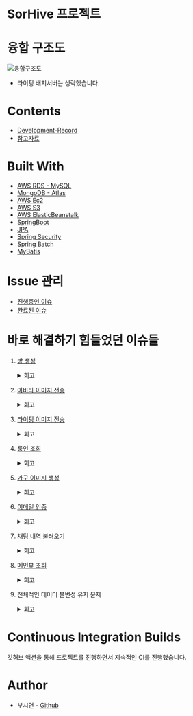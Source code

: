 # SorHive 프로젝트

# 융합 구조도
![융합구조도](https://user-images.githubusercontent.com/111809392/205318829-a7071a0d-5c43-4265-b92b-1fedc3d0e5b2.png)
- 라이핑 배치서버는 생략했습니다.

# Contents
- [Development-Record](https://github.com/MA-Dot-COM/MA-Dot-COM-Back-End/wiki/Development-Record)
- [참고자료](https://github.com/MA-Dot-COM/MA-Dot-COM-Back-End/wiki/%EC%B0%B8%EA%B3%A0-%EC%9E%90%EB%A3%8C)

# Built With
- [AWS RDS - MySQL](https://aws.amazon.com/ko/rds/mysql/?nc=sn&loc=1)
- [MongoDB - Atlas](https://www.mongodb.com/ko-kr/cloud/atlas/efficiency)
- [AWS Ec2](https://aws.amazon.com/ko/ec2/)
- [AWS S3](https://aws.amazon.com/ko/s3/?nc=sn&loc=0)
- [AWS ElasticBeanstalk](https://aws.amazon.com/ko/elasticbeanstalk/)
- [SpringBoot](https://spring.io/projects/spring-boot)
- [JPA](https://spring.io/projects/spring-data-jpa)
- [Spring Security](https://spring.io/projects/spring-security)
- [Spring Batch](https://spring.io/projects/spring-batch)
- [MyBatis](https://mybatis.org/mybatis-3/)

# Issue 관리
- [진행중인 이슈](https://github.com/MA-Dot-COM/MA-Dot-COM-Back-End/issues)
- [완료된 이슈](https://github.com/MA-Dot-COM/MA-Dot-COM-Back-End/issues?q=is%3Aissue+is%3Aclosed)

# 바로 해결하기 힘들었던 이슈들
1. [방 생성](https://github.com/MA-Dot-COM/MA-Dot-COM-Back-End/issues/13)
    <details>
    <summary>회고</summary>
    <ul markdown="1">
    RDBMS로 문제를 해결하려다가 NoSQL을 알게 되고 그 중 AWS DynamoDB를 이용하려다가 문법이 너무 생소해서 MongoDB Atlas로 문제를 해결
    </ul>
    </details>
    
2. [아바타 이미지 전송](https://github.com/MA-Dot-COM/MA-Dot-COM-Back-End/issues/60)
    <details>
    <summary>회고</summary>
    <ul markdown="1">
      Json 형태로 전송하는 문제해서 어려움이 있었지만 JsonObject를 이용하여 해결하였고, </ul>
    <ul markdown="1">
      RestTemplate를 사용할 때 url 경로에 http를 붙여야 한다는 점을 배웠다.(만약 http를 안 붙이면 uri로 인식한다.)
    </ul>
    </details>
3. [라이핑 이미지 전송](https://github.com/MA-Dot-COM/MA-Dot-COM-Back-End/issues/81)
    <details>
    <summary>회고</summary>
    <div markdown="1">
    <ul markdown="1"> 이 라이핑 이미지는 끝날 때까지 힘들었다. 아무래도 메인 기능이다 보니 이 라이핑 이미지를 위해서 나중에는 배치서버도 만들었고, </ul>
    <ul markdown="1"> 문제를 해결하기 위해서 컬럼도 계속 늘렸다. 처음에 도메인 정의를 할 때 고려를 했어야 했는데 이 부분을 못한 것이 아쉬웠다. </ul>
    <ul markdown="1"> 다시 문제로 돌아와서 라이핑 이미지 같은 경우에는 라이핑 이미지를 프론트에게서 전달 받고 이를 AI 서버에 분석 요청을 한다. </ul>
    <ul markdown="1"> 이렇게 분석 요청을 다시 받고 나면 분석된 라이핑 상위 카테고리 번호가 나오는데 이것을 프론트에 주어야 했다. </ul>
    <br/>
    <ul markdown="1"> 처음에 프론트가 라이핑 이미지를 분석받았다는 표시를 어떻게 하면 좋을까 상의하여 lifingyn이라는 변수를 만들었고 이는 회원에다가 저장을 했다. </ul>
    <ul markdown="1"> 회원에 저장을 해야 나중에 메인 페이지에 갈 때 회원이 라이핑을 24시간 이내에 올렸는지를 확인하기 쉽다는 생각이었다. </ul>
    <br/>
    <ul markdown="1"> 문제는 이 때는 발생은 안했지만 나중에 배치서버를 이용하여 10분마다 24시간 ~ 2일 후의 라이핑들을 조회하여 </ul> 
    <ul markdown="1"> lifingyn을 n으로 바꾸어주는 함수를 만들면서 일어났다. </ul> 
    <br/>
    <ul markdown="1"> 이로 인하여 방금 올린 사진들의 lifingyn이 y에서 n으로 바뀌는 문제가 있어서 이를 해결하기 위해</ul> 
    <ul markdown="1"> 라이핑에 24시간내에 올렸는지 여부를 체킹하는 컬럼을 따로 만들어서 해결할 수 있었다. </ul>
    </div>
    </details>
    
4. [룸인 조회](https://github.com/MA-Dot-COM/MA-Dot-COM-Back-End/issues/128)
    <details>
    <summary>회고</summary>
    <div markdown="1">
    <ul markdown="1"> 이 룸인 조회랑 이후 메인뷰 조회가 가장 힘들었었는데 룸인 조회 같은 경우에는 회원 정보를 조회하고 회원의 팔로잉 목록,  </ul>
    <ul markdown="1"> 그리고 6명이 아니면 랜덤으로 다른 사람들을 채워넣어야 해서 애를 먹었다. </ul>
    <br/>
    <ul markdown="1"> 이 때 당시에는 6명이 아니면 랜덤으로 채우는 과정에서 중복이 발생하는 문제가 있었는데 한 1주 정도 지나고 나서 6명이든 </ul>
    <ul markdown="1"> 아니든 랜덤을 뽑아넣고 비교를 하면 어떻냐는 의견에 바로 바꾸었고 성공적이었다. </ul>
    </div>
    </details>
    
5. [가구 이미지 생성](https://github.com/MA-Dot-COM/MA-Dot-COM-Back-End/issues/152)
    <details>
    <summary>회고</summary>
    <div markdown="1">
    <ul markdown="1"> 가구 상호작용을 하면서 이미지를 추가하는 문제였는데 내 쪽에서는 만들기는 했지만 연동이 안되서 잘 될지는 모르겠다. </ul>
    <ul markdown="1"> 나랑 Unity를 하는 프론트 형이 이야기 할 때는 문제가 없었지만 실제 연동하면 다를 것 같다는 생각이 든다. </ul>
    </ul>
    </details>
    
6. [이메일 인증](https://github.com/MA-Dot-COM/MA-Dot-COM-Back-End/issues/153)
    <details>
    <summary>회고</summary>
    <div markdown="1">
    <ul markdown="1"> 이메일 인증을 하기 위해 Amazon Simple Email Service(SES)를 도전했다가 받는 회원의 이메일도 인증을 받아야 한다는 것을 </ul>
    <ul markdown="1"> 4~5시간만에 깨닫고 다시 스프링 메일 스타터로 바꾸었고 Thymeleaf를 이용한 이메일 인증 방법이 있어서 이를 이용했다. </ul>
    </div>
    </details>
    
7. [채팅 내역 불러오기](https://github.com/MA-Dot-COM/MA-Dot-COM-Back-End/issues/167)
    <details>
    <summary>회고</summary>
    <div markdown="1">
    <ul markdown="1"> 채팅을 처음에는 어떻게 저장을 할까 생각을 했는데 결국 NoSQL인 몽고 DB를 이용하여 저장을 하기로 했고 이것을 하면서 </ul>
    <ul markdown="1"> JPA에서 save와 insert의 차이를 제대로 실감했다. save의 경우에는 수정이 포함되어 있다는 점이 제일 중요한 것 같다. </ul>
    <br/>
    <ul markdown="1"> 그리고 키가 같으면 이걸 그냥 덮어 씌우는 문제가 발생하였고, 추가적으로 MongoDB Atlas의 크기 제한 때문에 기존에 있는 값을 제거하고  </ul>
    <ul markdown="1"> 그전 채팅 로그를 합쳐서 다시 돌려주는 함수를 만들어서 해결하였다. </ul>
    </div>
    </details>
    
8. [메인뷰 조회](https://github.com/MA-Dot-COM/MA-Dot-COM-Back-End/issues/251)
    <details>
    <summary>회고</summary>
    <div markdown="1">
    <ul markdown="1"> 기존의 메인뷰 조회기능은 팔로우한 사람들 중에서 라이핑을 24시간 내에 올렸는지 여부에 따라 정렬이 되는 조회였다면 </ul>
    <ul markdown="1"> 이제는 중간에 AI 서버에게 받아온 추천정렬(배치서버를 이용해 추천 정렬을 받아왔다)을 이용하여 다시 회원 목록 조회를 하는 문제였다. </ul>
    <br/>
    <ul markdown="1"> 이를 해결하기 위해서 거의 1일 ~ 2일 가량이 소비되었는데 매우 어려웠지만 하고 나서 제일 뿌듯한 코드였다. </ul>
    </div>
    </details>
    
9. 전체적인 데이터 불변성 유지 문제 
    <details>
    <summary>회고</summary>
    <ul markdown="1">
    전송객체들의 Setter 제거를 통해 해결
    </ul>
    </details>
    
# Continuous Integration Builds
깃허브 액션을 통해 프로젝트를 진행하면서 지속적인 CI를 진행했습니다.

# Author
- 부시연 - [Github](https://github.com/SybooSyboo782)

